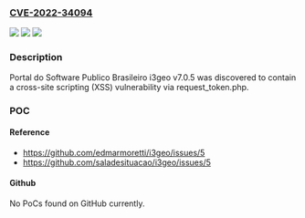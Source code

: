 ### [CVE-2022-34094](https://cve.mitre.org/cgi-bin/cvename.cgi?name=CVE-2022-34094)
![](https://img.shields.io/static/v1?label=Product&message=n%2Fa&color=blue)
![](https://img.shields.io/static/v1?label=Version&message=n%2Fa&color=blue)
![](https://img.shields.io/static/v1?label=Vulnerability&message=n%2Fa&color=brighgreen)

### Description

Portal do Software Publico Brasileiro i3geo v7.0.5 was discovered to contain a cross-site scripting (XSS) vulnerability via request_token.php.

### POC

#### Reference
- https://github.com/edmarmoretti/i3geo/issues/5
- https://github.com/saladesituacao/i3geo/issues/5

#### Github
No PoCs found on GitHub currently.

